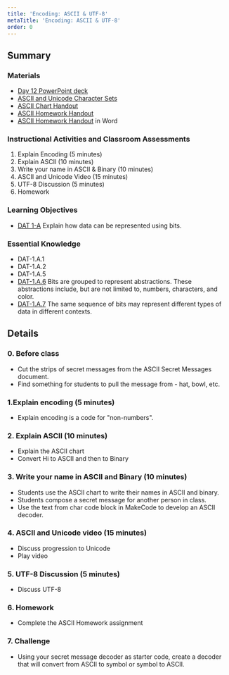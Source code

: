 ```yaml
---
title: 'Encoding: ASCII & UTF-8'
metaTitle: 'Encoding: ASCII & UTF-8'
order: 0
---
```


## Summary

### Materials

* [Day 12 PowerPoint deck](https://1drv.ms/p/s!AqsgsTyHBmRBj3MJMZvNbkfBMxlj?e=fsbU9n)
* [ASCII and Unicode Character Sets](https://youtu.be/I-pQH_krD0M)
* <a href="/unit-6/day-12/ascii-chart">ASCII Chart Handout</a>
* <a href="/unit-6/day-11/binary-homework">ASCII Homework Handout</a>
* [ASCII Homework Handout](https://1drv.ms/w/s!AqsgsTyHBmRBkGenx4jxCGR78j_P?e=ljb56P) in Word

### Instructional Activities and Classroom Assessments

1. Explain Encoding (5 minutes)
2. Explain ASCII (10 minutes)
3. Write your name in ASCII & Binary (10 minutes)
4. ASCII and Unicode Video (15 minutes)
5. UTF-8 Discussion (5 minutes)
6. Homework

### Learning Objectives

* [DAT 1-A](https://apcentral.collegeboard.org/pdf/ap-computer-science-principles-course-and-exam-description.pdf#page=53) Explain how data can be represented using bits.

### Essential Knowledge

* DAT-1.A.1
* DAT-1.A.2
* DAT-1.A.5
* [DAT-1.A.6](https://apcentral.collegeboard.org/pdf/ap-computer-science-principles-course-and-exam-description.pdf#page=53) Bits are grouped to represent abstractions. These abstractions include, but are not limited to, numbers, characters, and color.
* [DAT-1.A.7](https://apcentral.collegeboard.org/pdf/ap-computer-science-principles-course-and-exam-description.pdf#page=54) The same sequence of bits may represent different types of data in different contexts.

## Details

### 0. Before class 

* Cut the strips of secret messages from the ASCII Secret Messages document.
* Find something for students to pull the message from - hat, bowl, etc.

### 1.Explain encoding (5 minutes)

* Explain encoding is a code for "non-numbers".

### 2. Explain ASCII (10 minutes) 

* Explain the ASCII chart
* Convert Hi to ASCII and then to Binary

### 3. Write your name in ASCII and Binary (10 minutes) 

* Students use the ASCII chart to write their names in ASCII and binary.
* Students compose a secret message for another person in class.
* Use the text from char code block in MakeCode to develop an ASCII decoder.

### 4. ASCII and Unicode video (15 minutes) 

* Discuss progression to Unicode
* Play video

### 5. UTF-8 Discussion (5 minutes) 

* Discuss UTF-8
 
### 6. Homework

* Complete the ASCII Homework assignment

### 7. Challenge 

* Using your secret message decoder as starter code, create a decoder that will convert from ASCII to symbol or symbol to ASCII.